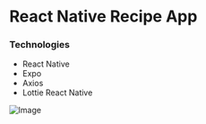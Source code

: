 # React Native Recipe App

### Technologies

- React Native
- Expo
- Axios
- Lottie React Native

![Image](https://cdn.dribbble.com/userupload/10353143/file/original-4c248bc6d108e0c94310d8c0496263b2.png?resize=1200x675)
